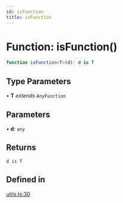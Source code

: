 ```yaml
---
id: isFunction
title: isFunction
---
```


# Function: isFunction()

```ts
function isFunction<T>(d): d is T
```

## Type Parameters

• **T** *extends* `AnyFunction`

## Parameters

• **d**: `any`

## Returns

`d is T`

## Defined in

[utils.ts:30](https://github.com/TanStack/table/blob/b1e6b79157b0debc7222660572b06c8b857f4605/packages/table-core/src/utils.ts#L30)
